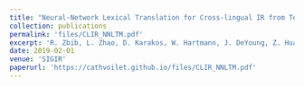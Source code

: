 ```yaml
---
title: "Neural-Network Lexical Translation for Cross-lingual IR from Text and Speech"
collection: publications
permalink: 'files/CLIR_NNLTM.pdf'
excerpt: 'R. Zbib, L. Zhao, D. Karakos, W. Hartmann, J. DeYoung, Z. Huang, Z. Jiang, N. Rivkin, L. Zhang, R. Schwartz, J. Makhoul'
date: 2019-02-01
venue: 'SIGIR'
paperurl: 'https://cathvoilet.github.io/files/CLIR_NNLTM.pdf'
---
```


